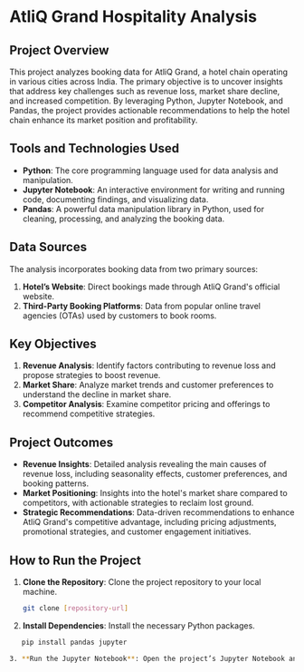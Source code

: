 # AtliQ Grand Hospitality Analysis

## Project Overview

This project analyzes booking data for AtliQ Grand, a hotel chain operating in various cities across India. The primary objective is to uncover insights that address key challenges such as revenue loss, market share decline, and increased competition. By leveraging Python, Jupyter Notebook, and Pandas, the project provides actionable recommendations to help the hotel chain enhance its market position and profitability.

## Tools and Technologies Used

- **Python**: The core programming language used for data analysis and manipulation.
- **Jupyter Notebook**: An interactive environment for writing and running code, documenting findings, and visualizing data.
- **Pandas**: A powerful data manipulation library in Python, used for cleaning, processing, and analyzing the booking data.

## Data Sources

The analysis incorporates booking data from two primary sources:

1. **Hotel’s Website**: Direct bookings made through AtliQ Grand's official website.
2. **Third-Party Booking Platforms**: Data from popular online travel agencies (OTAs) used by customers to book rooms.

## Key Objectives

1. **Revenue Analysis**: Identify factors contributing to revenue loss and propose strategies to boost revenue.
2. **Market Share**: Analyze market trends and customer preferences to understand the decline in market share.
3. **Competitor Analysis**: Examine competitor pricing and offerings to recommend competitive strategies.

## Project Outcomes

- **Revenue Insights**: Detailed analysis revealing the main causes of revenue loss, including seasonality effects, customer preferences, and booking patterns.
- **Market Positioning**: Insights into the hotel's market share compared to competitors, with actionable strategies to reclaim lost ground.
- **Strategic Recommendations**: Data-driven recommendations to enhance AtliQ Grand's competitive advantage, including pricing adjustments, promotional strategies, and customer engagement initiatives.

## How to Run the Project

1. **Clone the Repository**: Clone the project repository to your local machine.
   ```bash
   git clone [repository-url]

2. **Install Dependencies**: Install the necessary Python packages.
```bash
   pip install pandas jupyter

3. **Run the Jupyter Notebook**: Open the project’s Jupyter Notebook and run the analysis.

